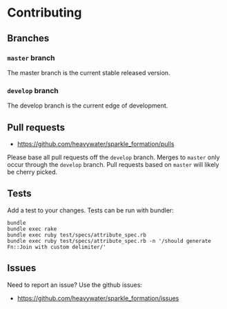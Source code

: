 # Contributing

## Branches

### `master` branch

The master branch is the current stable released version.

### `develop` branch

The develop branch is the current edge of development.

## Pull requests

* https://github.com/heavywater/sparkle_formation/pulls

Please base all pull requests off the `develop` branch. Merges to
`master` only occur through the `develop` branch. Pull requests
based on `master` will likely be cherry picked.

## Tests

Add a test to your changes.
Tests can be run with bundler:

```
bundle
bundle exec rake
bundle exec ruby test/specs/attribute_spec.rb
bundle exec ruby test/specs/attribute_spec.rb -n '/should generate Fn::Join with custom delimiter/'
```

## Issues

Need to report an issue? Use the github issues:

* https://github.com/heavywater/sparkle_formation/issues
